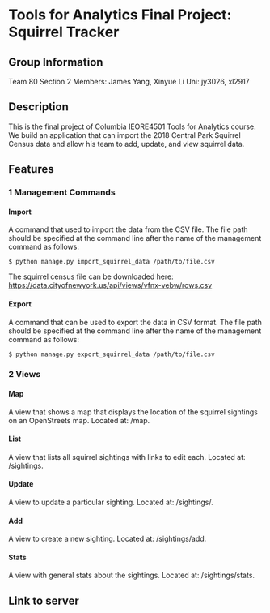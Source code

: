 # Tools for Analytics Final Project: Squirrel Tracker
## Group Information
Team 80 Section 2
Members: James Yang, Xinyue Li
Uni: jy3026, xl2917
## Description
This is the final project of Columbia IEORE4501 Tools for Analytics course. 
We build an application that can import the 2018 Central Park Squirrel Census data and allow his team to add, update, and view squirrel data.

## Features
### 1 Management Commands
#### Import
A command that used to import the data from the CSV file. 
The file path should be specified at the command line after the name of the management command as follows:
```
$ python manage.py import_squirrel_data /path/to/file.csv
```
The squirrel census file can be downloaded here: 
https://data.cityofnewyork.us/api/views/vfnx-vebw/rows.csv

#### Export
A command that can be used to export the data in CSV format. 
The file path should be specified at the command line after the name of the management command as follows:
```
$ python manage.py export_squirrel_data /path/to/file.csv
```
### 2 Views
#### Map
A view that shows a map that displays the location of the squirrel sightings on an OpenStreets map. 
Located at: /map.
#### List
A view that lists all squirrel sightings with links to edit each. 
Located at: /sightings.
#### Update
A view to update a particular sighting. 
Located at: /sightings/<unique-squirrel-id>.
#### Add
A view to create a new sighting. 
Located at: /sightings/add.
#### Stats
A view with general stats about the sightings.
Located at: /sightings/stats.


## Link to server
